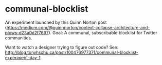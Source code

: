 communal-blocklist
==================

An experiment launched by this Quinn Norton post (https://medium.com/@quinnnorton/context-collapse-architecture-and-plows-d23a0d2f7697). Goal: A communal, subscribable blocklist for Twitter communities.

Want to watch a designer trying to figure out code? See: http://blog.tonyhschu.ca/post/100476977371/communal-blocklist-experiment-day-1
